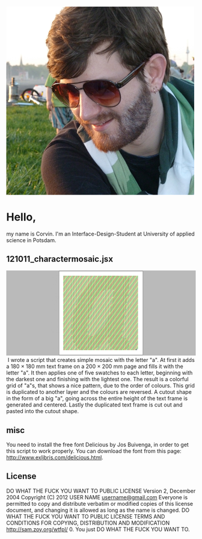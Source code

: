 
![Avatar Image](avatar.png)

Hello,
=====
my name is Corvin. I'm an Interface-Design-Student at University of applied science in Potsdam.

121011_charactermosaic.jsx
-------------------------------------
![Teaser Image](teaser.png) I wrote a script that creates simple mosaic with the letter "a".
At first it adds a 180 × 180 mm text frame on a 200 × 200 mm page and fills it with the letter "a". It then applies one of five swatches to each letter, beginning with the darkest one and finishing with the lightest one. The result is a colorful grid of "a"s, that shows a nice pattern, due to the order of colours.
This grid is duplicated to another layer and the colours are reversed. A cutout shape in the form of a big "a", going across the entire height of the text frame is generated and centered. Lastly the duplicated text frame is cut out and pasted into the cutout shape.

misc
------
You need to install the free font Delicious by Jos Buivenga, in order to get this script to work properly. You can download the font from this page: http://www.exljbris.com/delicious.html.

License
----------
DO WHAT THE FUCK YOU WANT TO PUBLIC LICENSE Version 2, December 2004
Copyright (C) 2012 USER NAME username@gmail.com Everyone is permitted to copy and distribute verbatim or modified copies of this license document, and changing it is allowed as long as the name is changed.
DO WHAT THE FUCK YOU WANT TO PUBLIC LICENSE TERMS AND CONDITIONS FOR COPYING, DISTRIBUTION AND MODIFICATION http://sam.zoy.org/wtfpl/
0. You just DO WHAT THE FUCK YOU WANT TO.
